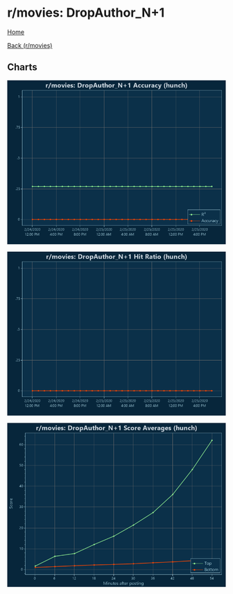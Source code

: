 # r/movies: DropAuthor_N+1

[Home](../../index.md)

[Back (r/movies)](../hunch_movies.md)

## Charts

![r/movies R² (hunch)](../../images/models/hunch_movies_DropAuthor_N+1_Accuracy.png "r/movies R² (hunch)")

![r/movies Hit Ratio (hunch)](../../images/models/hunch_movies_DropAuthor_N+1_HitRatio.png "r/movies Hit Ratio (hunch)")

![r/movies Score Averages (hunch)](../../images/models/hunch_movies_DropAuthor_N+1_Scores.png "r/movies Score Averages (hunch)")

